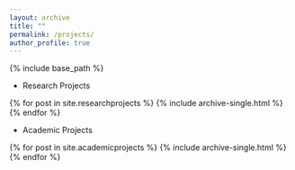 ```yaml
---
layout: archive
title: ""
permalink: /projects/
author_profile: true
---
```


{% include base_path %}

* Research Projects

{% for post in site.researchprojects %}
  {% include archive-single.html %}
{% endfor %}

* Academic Projects

{% for post in site.academicprojects %}
  {% include archive-single.html %}
{% endfor %}

